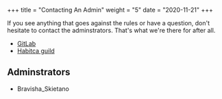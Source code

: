 +++
title = "Contacting An Admin"
weight = "5"
date = "2020-11-21"
+++

If you see anything that goes against the rules or have a question, don't hesitate to contact the adminstrators. That's what we're there for after all.

* [GitLab](https://gitlab.com/writing-buddies)
* [Habitca guild](https://habitica.com/groups/guild/0b3b0faf-41f0-48e7-8e0f-5e2793658041)

## Adminstrators
* Bravisha_Skietano
